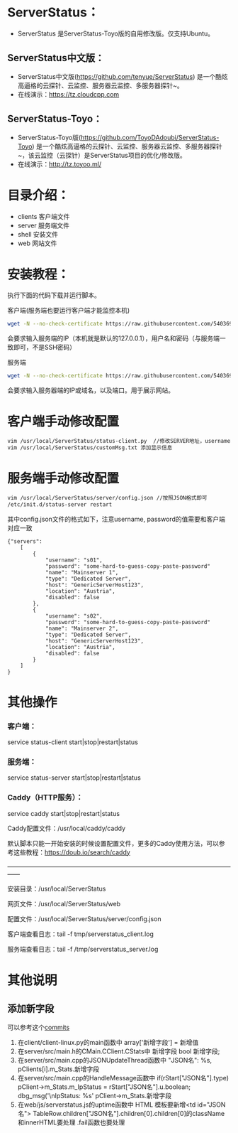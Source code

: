 # ServerStatus：
* ServerStatus 是ServerStatus-Toyo版的自用修改版。仅支持Ubuntu。

## ServerStatus中文版：   
* ServerStatus中文版(https://github.com/tenyue/ServerStatus) 是一个酷炫高逼格的云探针、云监控、服务器云监控、多服务器探针~。
* 在线演示：https://tz.cloudcpp.com 
## ServerStatus-Toyo： 
* ServerStatus-Toyo版(https://github.com/ToyoDAdoubi/ServerStatus-Toyo) 是一个酷炫高逼格的云探针、云监控、服务器云监控、多服务器探针~，该云监控（云探针）是ServerStatus项目的优化/修改版。
* 在线演示：http://tz.toyoo.ml/

# 目录介绍：
* clients  客户端文件
* server   服务端文件
* shell    安装文件
* web      网站文件  

# 安装教程：     

执行下面的代码下载并运行脚本。

客户端(服务端也要运行客户端才能监控本机)
``` bash
wget -N --no-check-certificate https://raw.githubusercontent.com/540369718/ServerStatus/master/shell/status_client.sh && chmod +x status_client.sh && bash status_client.sh
```
会要求输入服务端的IP（本机就是默认的127.0.0.1），用户名和密码（与服务端一致即可，不是SSH密码）

服务端
``` bash
wget -N --no-check-certificate https://raw.githubusercontent.com/540369718/ServerStatus/master/shell/status_server.sh && chmod +x status_server.sh && bash status_server.sh
```
会要求输入服务器端的IP或域名，以及端口。用于展示网站。

# 客户端手动修改配置
``` bash
vim /usr/local/ServerStatus/status-client.py  //修改SERVER地址，username帐号， password密码
vim /usr/local/ServerStatus/customMsg.txt 添加显示信息
```

# 服务端手动修改配置
``` bash
vim /usr/local/ServerStatus/server/config.json //按照JSON格式即可
/etc/init.d/status-server restart
```     
其中config.json文件的格式如下，注意username, password的值需要和客户端对应一致                 
```
{"servers":
	[
		{
			"username": "s01",
			"password": "some-hard-to-guess-copy-paste-password"
			"name": "Mainserver 1",
			"type": "Dedicated Server",
			"host": "GenericServerHost123",
			"location": "Austria",
			"disabled": false
		},
		{
			"username": "s02",
			"password": "some-hard-to-guess-copy-paste-password"
			"name": "Mainserver 2",
			"type": "Dedicated Server",
			"host": "GenericServerHost123",
			"location": "Austria",
			"disabled": false			
		}
	]
}       
```


# 其他操作

### 客户端：

service status-client start|stop|restart|status

### 服务端：

service status-server start|stop|restart|status


### Caddy（HTTP服务）：

service caddy start|stop|restart|status

Caddy配置文件：/usr/local/caddy/caddy

默认脚本只能一开始安装的时候设置配置文件，更多的Caddy使用方法，可以参考这些教程：https://doub.io/search/caddy

——————————————————————————————————————

安装目录：/usr/local/ServerStatus

网页文件：/usr/local/ServerStatus/web

配置文件：/usr/local/ServerStatus/server/config.json

客户端查看日志：tail -f tmp/serverstatus_client.log

服务端查看日志：tail -f /tmp/serverstatus_server.log

# 其他说明

## 添加新字段
可以参考这个[commits](https://github.com/540369718/ServerStatus/commit/24d731ee533c6c895e6781f75a75ab3da5ed6e2a)
1. 在client/client-linux.py的main函数中
	array['新增字段'] = 新增值
2. 在server/src/main.h的CMain.CClient.CStats中
	新增字段 bool 新增字段;
3. 在server/src/main.cpp的JSONUpdateThread函数中
	\"JSON名\": %s,	pClients[i].m_Stats.新增字段
4. 在server/src/main.cpp的HandleMessage函数中
	if(rStart["JSON名"].type)
			pClient->m_Stats.m_IpStatus = rStart["JSON名"].u.boolean;
	dbg_msg('\nIpStatus: %s'   pClient->m_Stats.新增字段
5. 在web/js/serverstatus.js的uptime函数中
	HTML 模板要新增<td id=\"JSON名\"> </td>
	TableRow.children["JSON名"].children[0].children[0]的className和innerHTML要处理
	.fail函数也要处理


